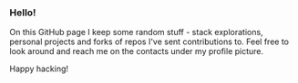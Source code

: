 ### Hello!

On this GitHub page I keep some random stuff - stack explorations,
personal projects and forks of repos I've sent contributions to. Feel
free to look around and reach me on the contacts under my profile
picture.

Happy hacking!
